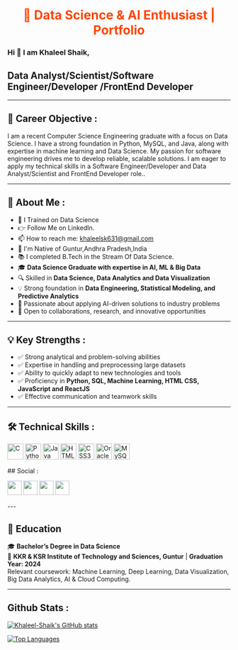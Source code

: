 <h1 align="center" style="color:#FF4500;">🚀 Data Science & AI Enthusiast | Portfolio</h1>

### Hi 👋 I am Khaleel Shaik,
## Data Analyst/Scientist/Software Engineer/Developer /FrontEnd Developer

---

## 🎯 Career Objective :
I am a recent Computer Science Engineering graduate with a focus on Data Science. I have a strong foundation in Python, MySQL, and Java, along with expertise in machine learning and Data Science. My passion for software engineering drives me to develop reliable, scalable solutions. I am eager to apply my technical skills in a Software Engineer/Developer and Data Analyst/Scientist and FrontEnd Developer role..

---

## 📌 About Me :
- 🧠 I Trained on Data Science<br>
- 👉 Follow Me on LinkedIn.<br>
- 📫 How to reach me: khaleelsk631@gmail.com <br>
- 🛐 I'm Native of Guntur,Andhra Pradesh,India <br>
- 📚 I completed B.Tech in the Stream Of Data Science.
- 🎓 **Data Science Graduate with expertise in AI, ML & Big Data**
- 🔍 Skilled in **Data Science, Data Analytics and Data Visualization**
- 💡 Strong foundation in **Data Engineering, Statistical Modeling, and Predictive Analytics**
- 🚀 Passionate about applying AI-driven solutions to industry problems
- 🤝 Open to collaborations, research, and innovative opportunities

---

## 💡 Key Strengths :
- ✅ Strong analytical and problem-solving abilities
- ✅ Expertise in handling and preprocessing large datasets
- ✅ Ability to quickly adapt to new technologies and tools
- ✅ Proficiency in **Python, SQL, Machine Learning, HTML CSS, JavaScript and ReactJS**
- ✅ Effective communication and teamwork skills

---

## 🛠️ Technical Skills :
<p align="left">
<a href="https://docs.microsoft.com/en-us/cpp/?view=msvc-170" target="_blank" rel="noreferrer"><img src="https://raw.githubusercontent.com/danielcranney/readme-generator/main/public/icons/skills/c-colored.svg" width="36" height="36" alt="C" /></a>
<a href="https://www.python.org/" target="_blank" rel="noreferrer"><img src="https://raw.githubusercontent.com/danielcranney/readme-generator/main/public/icons/skills/python-colored.svg" width="36" height="36" alt="Python" /></a>
<a href="https://www.oracle.com/java/" target="_blank" rel="noreferrer"><img src="https://raw.githubusercontent.com/danielcranney/readme-generator/main/public/icons/skills/java-colored.svg" width="36" height="36" alt="Java" /></a>
<a href="https://developer.mozilla.org/en-US/docs/Glossary/HTML5" target="_blank" rel="noreferrer"><img src="https://raw.githubusercontent.com/danielcranney/readme-generator/main/public/icons/skills/html5-colored.svg" width="36" height="36" alt="HTML5" /></a>
<a href="https://www.w3.org/TR/CSS/#css" target="_blank" rel="noreferrer"><img src="https://raw.githubusercontent.com/danielcranney/readme-generator/main/public/icons/skills/css3-colored.svg" width="36" height="36" alt="CSS3" /></a>
<a href="https://www.oracle.com/uk/index.html" target="_blank" rel="noreferrer"><img src="https://raw.githubusercontent.com/danielcranney/readme-generator/main/public/icons/skills/oracle-colored.svg" width="36" height="36" alt="Oracle" /></a>
<a href="https://www.mysql.com/" target="_blank" rel="noreferrer"><img src="https://raw.githubusercontent.com/danielcranney/readme-generator/main/public/icons/skills/mysql-colored.svg" width="36" height="36" alt="MySQL" /></a>
</p>
## Social :
<br>
<p align="left"> 
<a href="https://www.linkedin.com/in/khaleel-shaik631/" target="_blank" rel="noreferrer"><img src="https://raw.githubusercontent.com/danielcranney/readme-generator/main/public/icons/socials/linkedin.svg" width="32" height="32" /></a>
<a href="https://twitter.com/Shaik_khaleel9" target="_blank" rel="noreferrer"><img src="https://raw.githubusercontent.com/danielcranney/readme-generator/main/public/icons/socials/twitter.svg" width="32" height="32" /></a>
<a href="https://www.instagram.com/shaik_khaleel09/" target="_blank" rel="noreferrer"><img src="https://raw.githubusercontent.com/danielcranney/readme-generator/main/public/icons/socials/instagram.svg" width="32" height="32" /></a>
<a href="[https://www.facebook.com/profile.php?id=100076311196143](https://www.facebook.com/profile.php?id=100022049557212)" target="_blank" rel="noreferrer"><img src="https://raw.githubusercontent.com/danielcranney/readme-generator/main/public/icons/socials/facebook.svg" width="32" height="32" /></a> 
</p>
---

## 📌 Education
🎓 **Bachelor’s Degree in Data Science**  
🏫 **KKR & KSR Institute of Technology and Sciences, Guntur** | **Graduation Year: 2024**  
Relevant coursework: Machine Learning, Deep Learning, Data Visualization, Big Data Analytics, AI & Cloud Computing.

---

## Github Stats :
<a href="http://www.github.com/Khaleelsk"><img src="https://github-readme-stats.vercel.app/api?username=Khaleelsk&show_icons=true&hide=&count_private=true&title_color=0891b2&text_color=ffffff&icon_color=0891b2&bg_color=1c1917&hide_border=true&show_icons=true" alt="Khaleel-Shaik's GitHub stats" /></a>

<a href="https://github.com/Khaleelsk" align="left"><img src="https://github-readme-stats.vercel.app/api/top-langs/?username=Khaleelsk&langs_count=10&title_color=0891b2&text_color=ffffff&icon_color=0891b2&bg_color=1c1917&hide_border=true&locale=en&custom_title=Top%20%Languages" alt="Top Languages" /></a>

